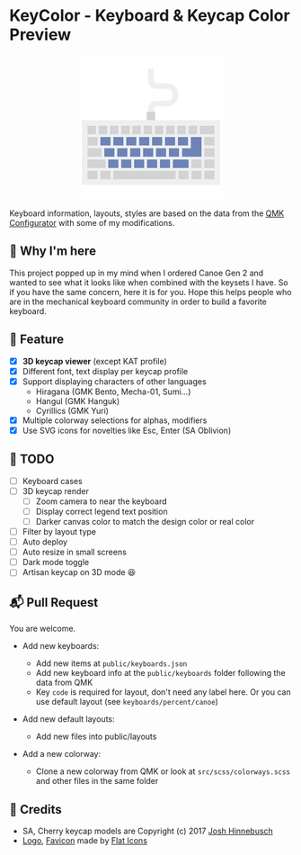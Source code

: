 # KeyColor - Keyboard & Keycap Color Preview

<p align="center">
    <img src="./public/logo256.png"/>
</p>

Keyboard information, layouts, styles are based on the data from the [QMK Configurator](https://config.qmk.fm/) with some of my modifications.

## 🥳 Why I'm here
This project popped up in my mind when I ordered Canoe Gen 2 and wanted to see what it looks like when combined with the keysets I have. So if you have the same concern, here it is for you. Hope this helps people who are in the mechanical keyboard community in order to build a favorite keyboard.

## 🎉 Feature
- [x] **3D keycap viewer** (except KAT profile)
- [x] Different font, text display per keycap profile
- [x] Support displaying characters of other languages
    - Hiragana (GMK Bento, Mecha-01, Sumi...)
    - Hangul (GMK Hanguk)
    - Cyrillics (GMK Yuri)
- [x] Multiple colorway selections for alphas, modifiers
- [x] Use SVG icons for novelties like Esc, Enter (SA Oblivion)

## 🎨 TODO
- [ ] Keyboard cases
- [ ] 3D keycap render
    - [ ] Zoom camera to near the keyboard
    - [ ] Display correct legend text position
    - [ ] Darker canvas color to match the design color or real color
- [ ] Filter by layout type
- [ ] Auto deploy
- [ ] Auto resize in small screens
- [ ] Dark mode toggle
- [ ] Artisan keycap on 3D mode 😆

## 📬 Pull Request
You are welcome.

- Add new keyboards:
    - Add new items at `public/keyboards.json`
    - Add new keyboard info at the `public/keyboards` folder following the data from QMK
    - Key `code` is required for layout, don't need any label here. Or you can use default layout (see `keyboards/percent/canoe`)

- Add new default layouts:
    - Add new files into public/layouts

- Add a new colorway:
    - Clone a new colorway from QMK or look at `src/scss/colorways.scss` and other files in the same folder


## 📝 Credits
- SA, Cherry keycap models are Copyright (c) 2017 [Josh Hinnebusch](https://github.com/hineybush)
- [Logo], [Favicon] made by [Flat Icons](https://www.flaticon.com)

[Logo]: https://www.flaticon.com/free-icon/keyboard_2867576
[Favicon]: https://www.flaticon.com/free-icon/keyboard_2764814
